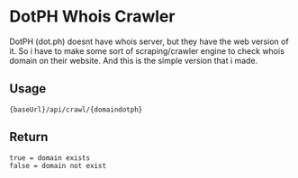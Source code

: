 # DotPH Whois Crawler

DotPH (dot.ph) doesnt have whois server, but they have the web version of it. So i have to make some sort of scraping/crawler engine to check whois domain on their website. And this is the simple version that i made.

## Usage

```text
{baseUrl}/api/crawl/{domaindotph}
```

## Return
``` 
true = domain exists
false = domain not exist
```
